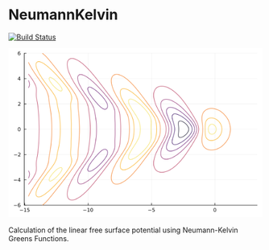 # NeumannKelvin

[![Build Status](https://github.com/weymouth/NeumannKelvin.jl/actions/workflows/CI.yml/badge.svg?branch=main)](https://github.com/weymouth/NeumannKelvin.jl/actions/workflows/CI.yml?query=branch%3Amain)

![Kelvin wave from a moving source](source-kelvin.png)

Calculation of the linear free surface potential using Neumann-Kelvin Greens Functions.